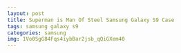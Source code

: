 ```yaml
---
layout: post
title: Superman is Man Of Steel Samsung Galaxy S9 Case
tags: samsung galaxy s9
categories: samsung
img: 1Vo0SgG84Fqs4iybBar2jsb_qQiGXem40
---
```

